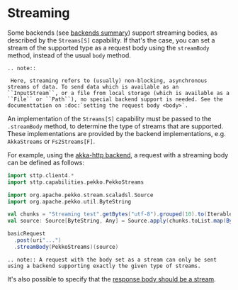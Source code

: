 # Streaming

Some backends (see [backends summary](../backends/summary.md)) support streaming bodies, as described by the `Streams[S]` capability. If that's the case, you can set a stream of the supported type as a request body using the `streamBody` method, instead of the usual `body` method.

```{eval-rst}
.. note::

 Here, streaming refers to (usually) non-blocking, asynchronous streams of data. To send data which is available as an ``InputStream``, or a file from local storage (which is available as a ``File`` or ``Path``), no special backend support is needed. See the documenttation on :doc:`setting the request body <body>`.
```

An implementation of the `Streams[S]` capability must be passed to the `.streamBody` method, to determine the type of streams that are supported. These implementations are provided by the backend implementations, e.g. `AkkaStreams` or `Fs2Streams[F]`. 

For example, using the [akka-http backend](../backends/akka.md), a request with a streaming body can be defined as follows:

```scala
import sttp.client4.*
import sttp.capabilities.pekko.PekkoStreams

import org.apache.pekko.stream.scaladsl.Source
import org.apache.pekko.util.ByteString

val chunks = "Streaming test".getBytes("utf-8").grouped(10).to(Iterable)
val source: Source[ByteString, Any] = Source.apply(chunks.toList.map(ByteString(_)))

basicRequest
  .post(uri"...")
  .streamBody(PekkoStreams)(source)
```

```{eval-rst}
.. note:: A request with the body set as a stream can only be sent using a backend supporting exactly the given type of streams.
```

It's also possible to specify that the [response body should be a stream](../responses/body.html#streaming).
